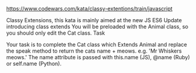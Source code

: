 https://www.codewars.com/kata/classy-extentions/train/javascript

Classy Extensions, this kata is mainly aimed at the new JS ES6 Update introducing class extends You will be preloaded with the Animal class, so you should only edit the Cat class.
Task

Your task is to complete the Cat class which Extends Animal and replace the speak method to return the cats name + meows. e.g.
'Mr Whiskers meows.'
The name attribute is passed with this.name (JS), @name (Ruby) or self.name (Python).
